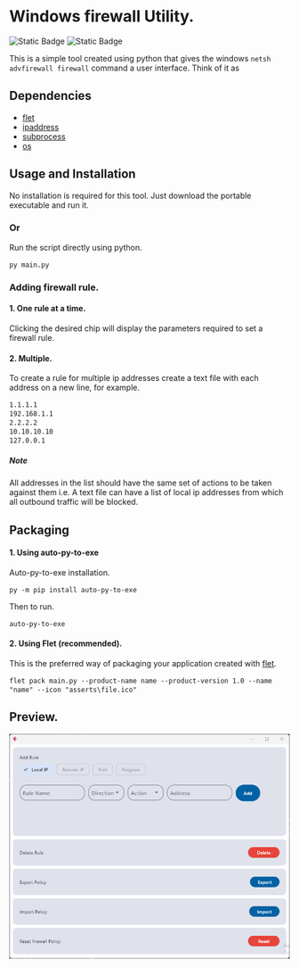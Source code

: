 # Windows firewall Utility.

 ![Static Badge](https://img.shields.io/badge/Python-v3.11-blue)   ![Static Badge](https://img.shields.io/badge/Platform-Windows-blue) 


This is a simple tool created using python that gives the windows `netsh advfirewall firewall` command a user interface.
Think of it as 

## Dependencies
- [flet](https://flet.dev/)
- [ipaddress](https://docs.python.org/3/library/ipaddress.html)
- [subprocess](https://docs.python.org/3/library/subprocess.html)
- [os](https://docs.python.org/3/library/os.html)

## Usage and Installation
No installation is required for this tool. Just download the portable executable and run it. 

### Or 
Run the script directly using python.

```commandline
py main.py
```
### Adding firewall rule.

#### 1. One rule at a time.
Clicking the desired chip will display the parameters required to set a firewall rule.

#### 2. Multiple.
To create a rule for multiple ip addresses create a text file with each address on a new line, for example.
```commandline
1.1.1.1
192.168.1.1
2.2.2.2
10.10.10.10
127.0.0.1
```
##### Note
All addresses in the list should have the same set of actions to be taken against them i.e. A text file can
have a list of local ip addresses from which all outbound traffic will be blocked. 

## Packaging 
#### 1. Using auto-py-to-exe
Auto-py-to-exe installation.
```commandline
py -m pip install auto-py-to-exe
```
Then to run.

```commandline
auto-py-to-exe
```

#### 2. Using Flet (recommended).
This is the preferred way of packaging your application created with [flet](https://flet.dev/).
```commandline
flet pack main.py --product-name name --product-version 1.0 --name "name" --icon "asserts\file.ico"
```
## Preview.
![Alt](/previews/preview.png)



